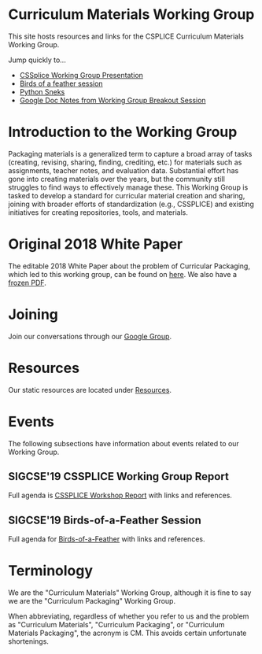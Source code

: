 # Curriculum Materials Working Group

This site hosts resources and links for the CSPLICE Curriculum Materials Working Group.

Jump quickly to...

* [CSSplice Working Group Presentation](presentations/sigcse19/cssplice_working-group-report.md)
* [Birds of a feather session](presentations/sigcse19/cssplice_birds-of-a-feather.md)
* [Python Sneks](https://acbart.github.io/python-sneks/)
* [Google Doc Notes from Working Group Breakout Session](https://docs.google.com/document/d/1CUNT_KNSR_mASeIos9iM_deefqw3ZeN1sOJUsjfdOmk/edit?usp=sharing)

# Introduction to the Working Group

Packaging materials is a generalized term to capture a broad array of tasks (creating,
revising, sharing, finding, crediting, etc.) for materials such as assignments, teacher notes, and
evaluation data. Substantial effort has gone into creating materials over the years, but the
community still struggles to find ways to effectively manage these. This Working Group is tasked
to develop a standard for curricular material creation and sharing, joining with broader
efforts of standardization (e.g., CSSPLICE) and existing initiatives
for creating repositories, tools, and materials.

# Original 2018 White Paper

The editable 2018 White Paper about the problem of Curricular Packaging, which led to this working group, can be found on [here](https://docs.google.com/document/d/1gvbfjz4_at1fmAUfR02dOP1WycM63iV_jML-osnQT9c/edit). We also have a [frozen PDF](resources/Curriculum%20Format%20White%20Paper.pdf).

# Joining

Join our conversations through our [Google Group](https://groups.google.com/forum/#!forum/cssplice-curriculum-packaging-working-group).

# Resources

Our static resources are located under [Resources](resources/resources.md).

# Events

The following subsections have information about events related to our Working Group.
      
## SIGCSE'19 CSSPLICE Working Group Report

Full agenda is [CSSPLICE Workshop Report](presentations/sigcse19/cssplice_working-group-report.md) with links and references.

## SIGCSE'19 Birds-of-a-Feather Session

Full agenda for [Birds-of-a-Feather](presentations/sigcse19/cssplice_birds-of-a-feather.md) with links and references.

# Terminology

We are the "Curriculum Materials" Working Group, although it is fine to say we are the "Curriculum Packaging" Working Group.

When abbreviating, regardless of whether you refer to us and the problem as "Curriculum Materials", "Curriculum Packaging", or "Curriculum Materials Packaging", the acronym is CM. This avoids certain unfortunate shortenings. 
